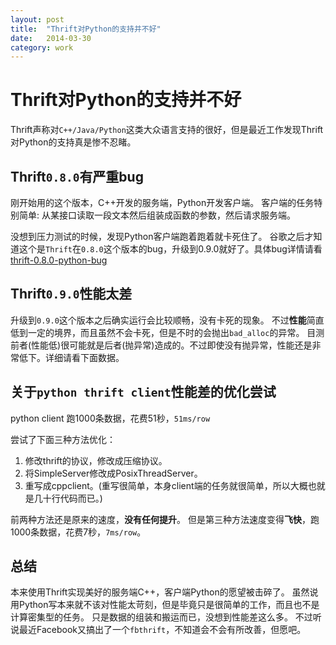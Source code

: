 ```yaml
---
layout: post
title:  "Thrift对Python的支持并不好"
date:   2014-03-30
category: work
---
```


# Thrift对Python的支持并不好

Thrift声称对`C++/Java/Python`这类大众语言支持的很好，但是最近工作发现Thrift对Python的支持真是惨不忍睹。

## Thrift`0.8.0`有严重bug 

刚开始用的这个版本，C++开发的服务端，Python开发客户端。
客户端的任务特别简单: 从某接口读取一段文本然后组装成函数的参数，然后请求服务端。

没想到压力测试的时候，发现Python客户端跑着跑着就卡死住了。
谷歌之后才知道这个是`Thrift`在`0.8.0`这个版本的bug，升级到0.9.0就好了。具体bug详情请看 [thrift-0.8.0-python-bug]

## Thrift`0.9.0`性能太差

升级到`0.9.0`这个版本之后确实运行会比较顺畅，没有卡死的现象。
不过**性能**简直低到一定的境界，而且虽然不会卡死，但是不时的会抛出`bad_alloc`的异常。
目测前者(性能低)很可能就是后者(抛异常)造成的。不过即使没有抛异常，性能还是非常低下。详细请看下面数据。

## 关于`python thrift client`性能差的优化尝试

python client 跑1000条数据，花费51秒，`51ms/row`

尝试了下面三种方法优化：

1. 修改thrift的协议，修改成压缩协议。
2. 将SimpleServer修改成PosixThreadServer。
3. 重写成cppclient。(重写很简单，本身client端的任务就很简单，所以大概也就是几十行代码而已。)

前两种方法还是原来的速度，**没有任何提升**。
但是第三种方法速度变得**飞快**，跑1000条数据，花费7秒，`7ms/row`。

## 总结

本来使用Thrift实现美好的服务端C++，客户端Python的愿望被击碎了。
虽然说用Python写本来就不该对性能太苛刻，但是毕竟只是很简单的工作，而且也不是计算密集型的任务。
只是数据的组装和搬运而已，没想到性能差这么多。
不过听说最近Facebook又搞出了一个`fbthrift`，不知道会不会有所改善，但愿吧。


[thrift-0.8.0-python-bug]:https://issues.apache.org/jira/browse/THRIFT-1515
